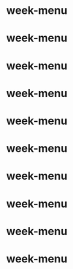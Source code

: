 # week-menu
# week-menu
# week-menu
# week-menu
# week-menu
# week-menu
# week-menu
# week-menu
# week-menu
# week-menu
